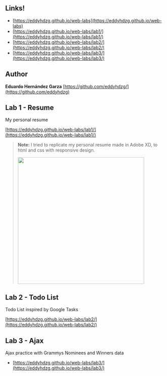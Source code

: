 ## Links!

- [https://eddyhdzg.github.io/web-labs](https://eddyhdzg.github.io/web-labs)
- [https://eddyhdzg.github.io/web-labs/lab1/](https://eddyhdzg.github.io/web-labs/lab1/)
- [https://eddyhdzg.github.io/web-labs/lab2/](https://eddyhdzg.github.io/web-labs/lab2/)
- [https://eddyhdzg.github.io/web-labs/lab3/](https://eddyhdzg.github.io/web-labs/lab3/)

## Author

**Eduardo Hernández Garza**
[https://github.com/eddyhdzg/](https://github.com/eddyhdzg)

## Lab 1 - Resume

My personal resume

[https://eddyhdzg.github.io/web-labs/lab1/](https://eddyhdzg.github.io/web-labs/lab1/)

> **Note:** I tried to replicate my personal resume made in Adobe XD, to html and css with responsive design.
>
> <img src="https://eddyhdzg.github.io/web-labs/lab1/Resume.png" width="400" />

## Lab 2 - Todo List

Todo List inspired by Google Tasks

[https://eddyhdzg.github.io/web-labs/lab2/](https://eddyhdzg.github.io/web-labs/lab2/)

## Lab 3 - Ajax

Ajax practice with Grammys Nominees and Winners data

- [https://eddyhdzg.github.io/web-labs/lab3/](https://eddyhdzg.github.io/web-labs/lab3/)
